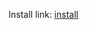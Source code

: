 Install link: [install](https://github.com/rizemun/redmine-regulator/raw/master/regul_ator.user.js)
